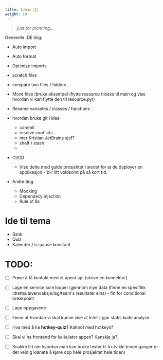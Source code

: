 ```yaml
---
title: Ideas 🧐💭
weight: 10 
---
```


> *just for planning...*



Generelle IDE ting:
- Auto import
- Auto format
- Optimize imports
- scratch files
- compare two files / folders 
- Move files (bruke eksempel (flytte resource tilbake til main og vise hvordan vi kan flytte den til resource.py))
- Rename variables / classes / functions

- hvordan bruke git i idea
  - commit
  - resolve conflicts
  - mer Kristian JetBrains sjef? 
  - shelf / stash
  - 

- CI/CD
  - Vise dette med guide prosjektet i stedet for at de deployer en applikasjon - blir litt voldsomt på så kort tid. 

- Andre ting:
  - Mocking
  - Dependecy injection 
  - Rule of 8s


# Ide til tema

- Bank
- Quiz
- Kalender / is-pause konstant


# TODO:
- [ ] Prøve å få kontakt med et åpent api (skrive en konnektor) 
- [ ] Lage en service som looper igjennom mye data (finne en spesifikk idrettsutøvers/aksje/lag/team's resultater 
  elns) -  fin for conditional breakpoint
- [ ] Lage oppgavene
- [ ] Finne ut hvordan vi skal kunne vise at Intellij gjør statis kode analyse 
- [ ] Hva med å ha **hotkey-quiz?** Kahoot med hotkeys? 
- [ ] Skal vi ha frontend for kalkulator appen? Kanskje ja?  
- [ ] Snakke litt om hvordan man kan bruke tester til å utvikle (noen ganger er det veldig klønete å kjøre opp hele 
  prosjektet hele tiden)

